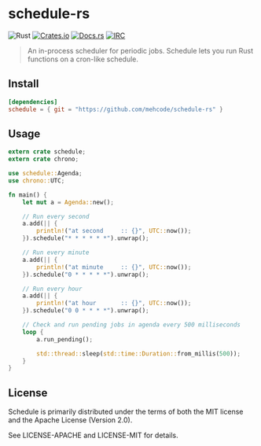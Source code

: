# schedule-rs
![Rust](https://img.shields.io/badge/rust-nightly-red.svg)
[![Crates.io](https://img.shields.io/crates/d/schedule.svg)](https://crates.io/crates/schedule)
[![Docs.rs](https://docs.rs/schedule/badge.svg)](https://docs.rs/schedule)
[![IRC](https://img.shields.io/badge/chat-%23schedule-yellow.svg)](https://kiwiirc.com/client/irc.mozilla.org/#schedule)
> An in-process scheduler for periodic jobs. Schedule lets you run Rust functions on a cron-like schedule.

## Install

```toml
[dependencies]
schedule = { git = "https://github.com/mehcode/schedule-rs" }
```

## Usage

```rust
extern crate schedule;
extern crate chrono;

use schedule::Agenda;
use chrono::UTC;

fn main() {
    let mut a = Agenda::new();

    // Run every second
    a.add(|| {
        println!("at second     :: {}", UTC::now());
    }).schedule("* * * * * *").unwrap();

    // Run every minute
    a.add(|| {
        println!("at minute     :: {}", UTC::now());
    }).schedule("0 * * * * *").unwrap();

    // Run every hour
    a.add(|| {
        println!("at hour       :: {}", UTC::now());
    }).schedule("0 0 * * * *").unwrap();

    // Check and run pending jobs in agenda every 500 milliseconds
    loop {
        a.run_pending();

        std::thread::sleep(std::time::Duration::from_millis(500));
    }
}
```

## License

Schedule is primarily distributed under the terms of both the MIT license and the Apache License (Version 2.0).

See LICENSE-APACHE and LICENSE-MIT for details.
